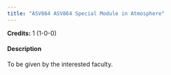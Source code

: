 ```yaml
---
title: "ASV864 ASV864 Special Module in Atmosphere"
---
```

**Credits:** 1 (1-0-0)

#### Description
To be given by the interested faculty.